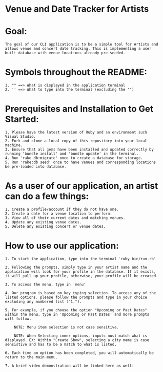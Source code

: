 # Venue and Date Tracker for Artists

# Goal: 
    The goal of our CLI application is to be a simple tool for Artists and allows venue and concert date tracking. This is implementing a user built database with venue locations already pre-seeded.

# Symbols throughout the README: 
    1. "" ==> What is displayed in the application terminal
    2. '' ==> What to type into the terminal (excluding the '')

# Prerequisites and Installation to Get Started:
    1. Please have the latest version of Ruby and an environment such Visual Studio.
    2. Fork and clone a local copy of this repository into your local machine. 
    3. Ensure that all gems have been installed and updated correctly by running 'bundle install' and 'bundle update' in the terminal. 
    4. Run 'rake db:migrate' once to create a database for storage.
    5. Run 'rake:db seed' once to have Venues and corresponding locations be pre-loaded into database. 

# As a user of our application, an artist can do a few things:
    1. Create a profile/account if they do not have one.
    2. Create a date for a venue location to perform.
    3. View all of their current dates and matching venues.
    4. Update any existing venue dates. 
    5. Delete any existing concert or venue dates. 

# How to use our application:
    1. To start the application, type into the terminal 'ruby bin/run.rb' 

    2. Following the prompts, simply type in your artist name and the application will look for your profile in the database. If it exists, it will pull up your profile, otherwise, your profile will be created. 

    3. To access the menu, type in 'menu'

    4. Our program is based on key typing selection. To access any of the listed options, please follow the prompts and type in your choice excluding any numbered list ("1."). 

    5. For example, if you choose the option "Upcoming or Past Dates" within the menu, type in 'Upcoming or Past Dates' and more prompts will follow. 

        NOTE: Menu item selection is not case sensitive.

        NOTE: When Selecting inner options, inputs must match what is displayed. EX: Within "Create Show", selecting a city name is case sensistive and has to be a match to what is listed. 

    6. Each time an option has been completed, you will automatically be return to the main menu. 

    7. A brief video demonstration will be linked here as well: